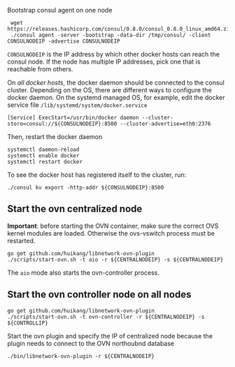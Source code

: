 Bootstrap consul agent on one node

     wget https://releases.hashicorp.com/consul/0.8.0/consul_0.8.0_linux_amd64.zip
     ./consul agent -server -bootstrap -data-dir /tmp/consul/ -client CONSULNODEIP -advertise CONSULNODEIP

``CONSULNODEIP`` is the IP address by which other docker hosts can reach the consul node.
If the node has multiple IP addresses, pick one that is reachable from others.

On *all docker hosts*, the docker daemon should be connected to the consul cluster.
Depending on the OS, there are different ways to configure the docker daemon.
On the systemd managed OS, for example, edit the docker service file
``/lib/systemd/system/docker.service``


``
[Service]
ExecStart=/usr/bin/docker daemon --cluster-store=consul://${CONSULNODEIP}:8500 --cluster-advertise=eth0:2376
``

Then, restart the docker daemon

    systemctl daemon-reload
    systemctl enable docker
    systemctl restart docker

To see the docker host has registered itself to the cluster, run:

    ./consul kv export -http-addr ${CONSULNODEIP}:8500

## Start the ovn centralized node

**Important**: before starting the OVN container, make sure the correct OVS kernel modules are loaded. Otherwise the ovs-vswitch process must be restarted.

    go get github.com/huikang/libnetwork-ovn-plugin
    ./scripts/start-ovn.sh -t aio -r ${CENTRALNODEIP} -s ${CENTRALNODEIP}

The ``aio`` mode also starts the ovn-controller process.

## Start the ovn controller node on all nodes

    go get github.com/huikang/libnetwork-ovn-plugin
    ./scripts/start-ovn.sh -t ovn-controller -r ${CENTRALNODEIP} -s ${CONTROLLIP}

Start the ovn plugin and specify the IP of centralized node because the plugin needs to
connect to the OVN northoubnd database

    ./bin/libnetwork-ovn-plugin -r ${CENTRALNODEIP}
